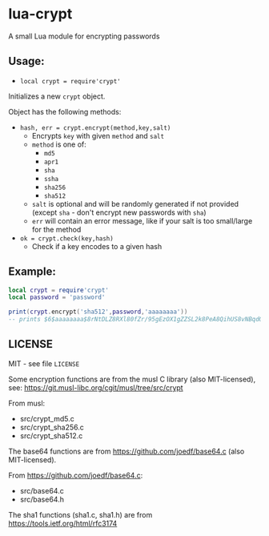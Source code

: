 # lua-crypt

A small Lua module for encrypting passwords

## Usage:

* `local crypt = require'crypt'`

Initializes a new `crypt` object.

Object has the following methods:

* `hash, err = crypt.encrypt(method,key,salt)`
  * Encrypts `key` with given `method` and `salt`
  * `method` is one of:
    * `md5`
    * `apr1`
    * `sha`
    * `ssha`
    * `sha256`
    * `sha512`
  * `salt` is optional and will be randomly generated if not provided (except `sha` - don't encrypt new passwords with `sha`)
  * `err` will contain an error message, like if your salt is too small/large for the method
* `ok = crypt.check(key,hash)`
  * Check if a key encodes to a given hash

## Example:

```lua
local crypt = require'crypt'
local password = 'password'

print(crypt.encrypt('sha512',password,'aaaaaaaa'))
-- prints $6$aaaaaaaa$8rNtDLZ8RXl80fZr/95gEzOX1gZZSL2k8PeA8QihUS8vNBqdQSuQhNemROpSh/izYGOrflqsXDYtPr5f.f21I.

```



## LICENSE

MIT - see file `LICENSE`

Some encryption functions are from the musl C library (also MIT-licensed),
see: https://git.musl-libc.org/cgit/musl/tree/src/crypt

From musl:
  * src/crypt_md5.c
  * src/crypt_sha256.c
  * src/crypt_sha512.c

The base64 functions are from https://github.com/joedf/base64.c (also MIT-licensed).

From https://github.com/joedf/base64.c:
  * src/base64.c
  * src/base64.h

The sha1 functions (sha1.c, sha1.h) are from https://tools.ietf.org/html/rfc3174


